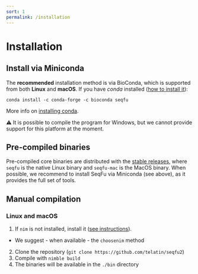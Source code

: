 ```yaml
---
sort: 1
permalink: /installation
---
```


# Installation


## Install via Miniconda

The **recommended** installation method is via BioConda, which is supported from both **Linux** and **macOS**.
If you have _conda_ installed ([how to install it](https://docs.conda.io/en/latest/miniconda.html)):

```
conda install -c conda-forge -c bioconda seqfu
```

More info on [installing conda](https://telatin.github.io/microbiome-bioinformatics/Install-Miniconda/).

:warning: It is possible to compile the program for Windows, but we cannot provide support for this platform at the moment.

## Pre-compiled binaries

Pre-compiled core binaries are distributed with the [stable releases](https://github.com/telatin/seqfu2/releases),
where `seqfu` is the native Linux binary and `seqfu-mac` is the MacOS binary.
When possible, we recommend to install SeqFu via Miniconda (see above), as it provides the full set of tools.


## Manual compilation

### Linux and macOS

1) If `nim` is not installed, install it ([see instructions](https://nim-lang.org/install_unix.html)).
  * We suggest - when available - the `choosenim` method
2) Clone the repository (`git clone https://github.com/telatin/seqfu2`)
3) Compile with `nimble build`
4) The binaries will be available in the `./bin` directory

 
